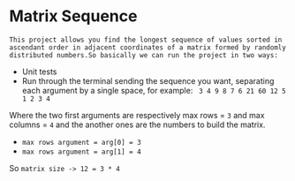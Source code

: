 # Matrix Sequence

` This project allows you find the longest sequence of values sorted in ascendant order in
adjacent coordinates of a matrix formed by randomly distributed numbers.So basically we can run the project in two ways: `

- Unit tests
- Run through the terminal sending the sequence you want, separating each argument by a single space, for example:
  ` 3 4 9 8 7 6 21 60 12 5 1 2 3 4`

Where the two first arguments are respectively max rows = `3` and max columns = `4` and the another ones
are the numbers to build the matrix.

* `max rows argument = arg[0] = 3 `
* `max rows argument = arg[1] = 4 `

So `matrix size -> 12 = 3 * 4`
